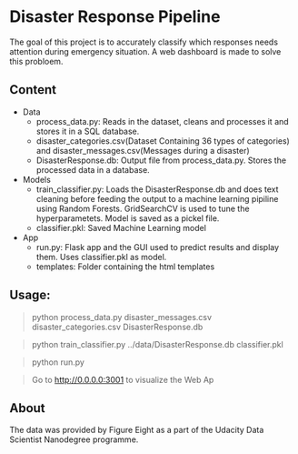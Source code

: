# Disaster Response Pipeline 
The goal of this project is to accurately classify which responses needs attention during emergency situation.
A web dashboard is made to solve this probloem.

## Content
- Data
  - process_data.py: Reads in the dataset, cleans and processes it and stores it in a SQL database.
  - disaster_categories.csv(Dataset Containing 36 types of categories) and disaster_messages.csv(Messages during a disaster)
  - DisasterResponse.db: Output file from process_data.py. Stores the processed data in a database.
- Models
  - train_classifier.py: Loads the DisasterResponse.db and does text cleaning before feeding the output to a machine learning pipiline using Random Forests. GridSearchCV is used to tune the hyperparametets. Model is saved as a pickel file.
  - classifier.pkl: Saved Machine Learning model
- App
  - run.py: Flask app and the GUI used to predict results and display them. Uses classifier.pkl as model.
  - templates: Folder containing the html templates

## Usage:

> python process_data.py disaster_messages.csv disaster_categories.csv DisasterResponse.db

> python train_classifier.py ../data/DisasterResponse.db classifier.pkl

> python run.py

> Go to http://0.0.0.0:3001 to visualize the Web Ap
## About
The data was provided by Figure Eight as a part of the Udacity Data Scientist Nanodegree programme.

